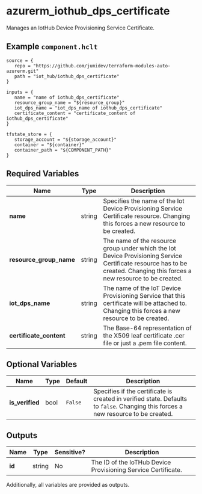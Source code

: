 # azurerm_iothub_dps_certificate

Manages an IotHub Device Provisioning Service Certificate.

## Example `component.hclt`

```hcl
source = {
   repo = "https://github.com/jumidev/terraform-modules-auto-azurerm.git" 
   path = "iot_hub/iothub_dps_certificate" 
}

inputs = {
   name = "name of iothub_dps_certificate" 
   resource_group_name = "${resource_group}" 
   iot_dps_name = "iot_dps_name of iothub_dps_certificate" 
   certificate_content = "certificate_content of iothub_dps_certificate" 
}

tfstate_store = {
   storage_account = "${storage_account}" 
   container = "${container}" 
   container_path = "${COMPONENT_PATH}" 
}

```

## Required Variables

| Name | Type |  Description |
| ---- | --------- |  ----------- |
| **name** | string |  Specifies the name of the Iot Device Provisioning Service Certificate resource. Changing this forces a new resource to be created. | 
| **resource_group_name** | string |  The name of the resource group under which the Iot Device Provisioning Service Certificate resource has to be created. Changing this forces a new resource to be created. | 
| **iot_dps_name** | string |  The name of the IoT Device Provisioning Service that this certificate will be attached to. Changing this forces a new resource to be created. | 
| **certificate_content** | string |  The Base-64 representation of the X509 leaf certificate .cer file or just a .pem file content. | 

## Optional Variables

| Name | Type |  Default  |  Description |
| ---- | --------- |  ----------- | ----------- |
| **is_verified** | bool |  `False`  |  Specifies if the certificate is created in verified state. Defaults to `false`. Changing this forces a new resource to be created. | 



## Outputs

| Name | Type | Sensitive? | Description |
| ---- | ---- | --------- | --------- |
| **id** | string | No  | The ID of the IoTHub Device Provisioning Service Certificate. | 

Additionally, all variables are provided as outputs.
